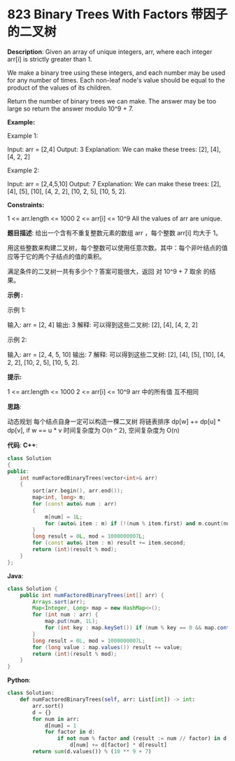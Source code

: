 # 823 Binary Trees With Factors 带因子的二叉树

__Description__:
Given an array of unique integers, arr, where each integer arr[i] is strictly greater than 1.

We make a binary tree using these integers, and each number may be used for any number of times. Each non-leaf node's value should be equal to the product of the values of its children.

Return the number of binary trees we can make. The answer may be too large so return the answer modulo 10^9 + 7.

__Example:__

Example 1:

Input: arr = [2,4]
Output: 3
Explanation: We can make these trees: [2], [4], [4, 2, 2]

Example 2:

Input: arr = [2,4,5,10]
Output: 7
Explanation: We can make these trees: [2], [4], [5], [10], [4, 2, 2], [10, 2, 5], [10, 5, 2].

__Constraints:__

1 <= arr.length <= 1000
2 <= arr[i] <= 10^9
All the values of arr are unique.

__题目描述__:
给出一个含有不重复整数元素的数组 arr ，每个整数 arr[i] 均大于 1。

用这些整数来构建二叉树，每个整数可以使用任意次数。其中：每个非叶结点的值应等于它的两个子结点的值的乘积。

满足条件的二叉树一共有多少个？答案可能很大，返回 对 10^9 + 7 取余 的结果。

__示例 :__

示例 1:

输入: arr = [2, 4]
输出: 3
解释: 可以得到这些二叉树: [2], [4], [4, 2, 2]

示例 2:

输入: arr = [2, 4, 5, 10]
输出: 7
解释: 可以得到这些二叉树: [2], [4], [5], [10], [4, 2, 2], [10, 2, 5], [10, 5, 2].

__提示:__

1 <= arr.length <= 1000
2 <= arr[i] <= 10^9
arr 中的所有值 互不相同

__思路__:

动态规划
每个结点自身一定可以构造一棵二叉树
将链表排序
dp[w] += dp[u] \* dp[v], if w == u \* v
时间复杂度为 O(n ^ 2), 空间复杂度为 O(n)

__代码__:
__C++__:

```C++
class Solution 
{
public:
    int numFactoredBinaryTrees(vector<int>& arr) 
    {
        sort(arr.begin(), arr.end());
        map<int, long> m;
        for (const auto& num : arr) 
        {
            m[num] = 1L;
            for (auto& item : m) if (!(num % item.first) and m.count(num / item.first)) m[num] += m[num / item.first] * item.second;
        }
        long result = 0L, mod = 1000000007L;
        for (const auto& item : m) result += item.second;
        return (int)(result % mod);
    }
};
```

__Java__:

```Java
class Solution {
    public int numFactoredBinaryTrees(int[] arr) {
        Arrays.sort(arr);
        Map<Integer, Long> map = new HashMap<>();
        for (int num : arr) {
            map.put(num, 1L);
            for (int key : map.keySet()) if (num % key == 0 && map.containsKey(num / key)) map.put(num, map.get(num) + map.get(key) * map.get(num / key));
        }
        long result = 0L, mod = 1000000007L;
        for (long value : map.values()) result += value;
        return (int)(result % mod);
    }
}
```

__Python__:

```Python
class Solution:
    def numFactoredBinaryTrees(self, arr: List[int]) -> int:
        arr.sort()
        d = {}
        for num in arr:
            d[num] = 1
            for factor in d:
                if not num % factor and (result := num // factor) in d:
                    d[num] += d[factor] * d[result]
        return sum(d.values()) % (10 ** 9 + 7)
```
